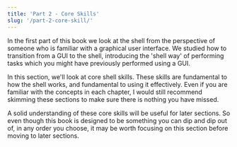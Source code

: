 ```yaml
---
title: 'Part 2 - Core Skills'
slug: '/part-2-core-skill/'
---
```


In the first part of this book we look at the shell from the perspective of someone who is familiar with a graphical user interface. We studied how to transition from a GUI to the shell, introducing the 'shell way' of performing tasks which you might have previously performed using a GUI.

In this section, we'll look at core shell skills. These skills are fundamental to how the shell works, and fundamental to using it effectively. Even if you are familiar with the concepts in each chapter, I would still recommend skimming these sections to make sure there is nothing you have missed.

A solid understanding of these core skills will be useful for later sections. So even though this book is designed to be something you can dip and dip out of, in any order you choose, it may be worth focusing on this section before moving to later sections.
